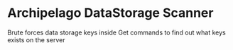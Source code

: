 # Archipelago DataStorage Scanner
Brute forces data storage keys inside Get commands to find out what keys exists on the server
